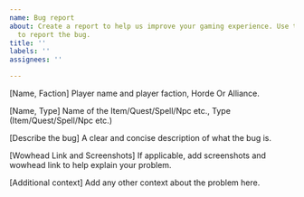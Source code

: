 ```yaml
---
name: Bug report
about: Create a report to help us improve your gaming experience. Use the form below
  to report the bug.
title: ''
labels: ''
assignees: ''

---
```


[Name, Faction] Player name and player faction, Horde Or Alliance. 

[Name, Type] Name of the Item/Quest/Spell/Npc etc., Type (Item/Quest/Spell/Npc etc.)

[Describe the bug] A clear and concise description of what the bug is.

[Wowhead Link and Screenshots] If applicable, add screenshots and wowhead link to help explain your problem.

[Additional context] Add any other context about the problem here.
